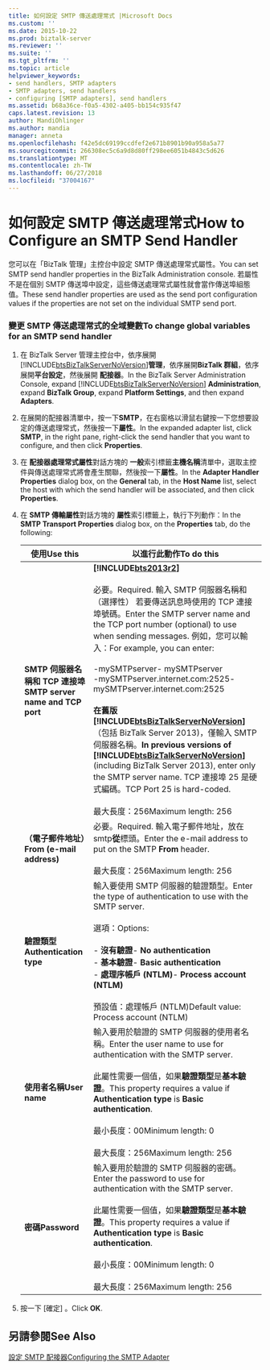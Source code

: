 ```yaml
---
title: 如何設定 SMTP 傳送處理常式 |Microsoft Docs
ms.custom: ''
ms.date: 2015-10-22
ms.prod: biztalk-server
ms.reviewer: ''
ms.suite: ''
ms.tgt_pltfrm: ''
ms.topic: article
helpviewer_keywords:
- send handlers, SMTP adapters
- SMTP adapters, send handlers
- configuring [SMTP adapters], send handlers
ms.assetid: b68a36ce-f0a5-4302-a405-bb154c935f47
caps.latest.revision: 13
author: MandiOhlinger
ms.author: mandia
manager: anneta
ms.openlocfilehash: f42e5dc69199ccdfef2e671b8901b90a958a5a77
ms.sourcegitcommit: 266308ec5c6a9d8d80ff298ee6051b4843c5d626
ms.translationtype: MT
ms.contentlocale: zh-TW
ms.lasthandoff: 06/27/2018
ms.locfileid: "37004167"
---
```

# <a name="how-to-configure-an-smtp-send-handler"></a><span data-ttu-id="af4aa-102">如何設定 SMTP 傳送處理常式</span><span class="sxs-lookup"><span data-stu-id="af4aa-102">How to Configure an SMTP Send Handler</span></span>
<span data-ttu-id="af4aa-103">您可以在「BizTalk 管理」主控台中設定 SMTP 傳送處理常式屬性。</span><span class="sxs-lookup"><span data-stu-id="af4aa-103">You can set SMTP send handler properties in the BizTalk Administration console.</span></span> <span data-ttu-id="af4aa-104">若屬性不是在個別 SMTP 傳送埠中設定，這些傳送處理常式屬性就會當作傳送埠組態值。</span><span class="sxs-lookup"><span data-stu-id="af4aa-104">These send handler properties are used as the send port configuration values if the properties are not set on the individual SMTP send port.</span></span>  

### <a name="to-change-global-variables-for-an-smtp-send-handler"></a><span data-ttu-id="af4aa-105">變更 SMTP 傳送處理常式的全域變數</span><span class="sxs-lookup"><span data-stu-id="af4aa-105">To change global variables for an SMTP send handler</span></span>  

1. <span data-ttu-id="af4aa-106">在 BizTalk Server 管理主控台中，依序展開[!INCLUDE[btsBizTalkServerNoVersion](../includes/btsbiztalkservernoversion-md.md)]**管理**，依序展開**BizTalk 群組**，依序展開**平台設定**，然後展開 **配接器**。</span><span class="sxs-lookup"><span data-stu-id="af4aa-106">In the BizTalk Server Administration Console, expand [!INCLUDE[btsBizTalkServerNoVersion](../includes/btsbiztalkservernoversion-md.md)] **Administration**, expand **BizTalk Group**, expand **Platform Settings**, and then expand **Adapters**.</span></span>  

2. <span data-ttu-id="af4aa-107">在展開的配接器清單中，按一下**SMTP**，在右窗格以滑鼠右鍵按一下您想要設定的傳送處理常式，然後按一下**屬性**。</span><span class="sxs-lookup"><span data-stu-id="af4aa-107">In the expanded adapter list, click **SMTP**, in the right pane, right-click the send handler that you want to configure, and then click **Properties**.</span></span>  

3. <span data-ttu-id="af4aa-108">在 **配接器處理常式屬性**對話方塊的 **一般**索引標籤**主機名稱**清單中，選取主控件與傳送處理常式將會產生關聯，然後按一下**屬性**。</span><span class="sxs-lookup"><span data-stu-id="af4aa-108">In the **Adapter Handler Properties** dialog box, on the **General** tab, in the **Host Name** list, select the host with which the send handler will be associated, and then click **Properties**.</span></span>  

4. <span data-ttu-id="af4aa-109">在  **SMTP 傳輸屬性**對話方塊的 **屬性**索引標籤上，執行下列動作：</span><span class="sxs-lookup"><span data-stu-id="af4aa-109">In the **SMTP Transport Properties** dialog box, on the **Properties** tab, do the following:</span></span>  


   |             <span data-ttu-id="af4aa-110">使用</span><span class="sxs-lookup"><span data-stu-id="af4aa-110">Use this</span></span>              |                                                                                                                                                                                                                                                             <span data-ttu-id="af4aa-111">以進行此動作</span><span class="sxs-lookup"><span data-stu-id="af4aa-111">To do this</span></span>                                                                                                                                                                                                                                                             |
   |-----------------------------------|------------------------------------------------------------------------------------------------------------------------------------------------------------------------------------------------------------------------------------------------------------------------------------------------------------------------------------------------------------------------------------------------------------------------------------------------------------------------------------------------------------------------------------|
   | <span data-ttu-id="af4aa-112">**SMTP 伺服器名稱和 TCP 連接埠**</span><span class="sxs-lookup"><span data-stu-id="af4aa-112">**SMTP server name and TCP port**</span></span> | **[!INCLUDE[bts2013r2](../includes/bts2013r2-md.md)]**<br /><br /> <span data-ttu-id="af4aa-113">必要。</span><span class="sxs-lookup"><span data-stu-id="af4aa-113">Required.</span></span> <span data-ttu-id="af4aa-114">輸入 SMTP 伺服器名稱和 （選擇性） 若要傳送訊息時使用的 TCP 連接埠號碼。</span><span class="sxs-lookup"><span data-stu-id="af4aa-114">Enter the SMTP server  name and the TCP port number (optional) to use when sending messages.</span></span> <span data-ttu-id="af4aa-115">例如，您可以輸入：</span><span class="sxs-lookup"><span data-stu-id="af4aa-115">For example, you can enter:</span></span><br /><br /> <span data-ttu-id="af4aa-116">-mySMTPserver</span><span class="sxs-lookup"><span data-stu-id="af4aa-116">-   mySMTPserver</span></span><br /><span data-ttu-id="af4aa-117">-mySMTPserver.internet.com:2525</span><span class="sxs-lookup"><span data-stu-id="af4aa-117">-   mySMTPserver.internet.com:2525</span></span><br /><br /> <span data-ttu-id="af4aa-118">**在舊版[!INCLUDE[btsBizTalkServerNoVersion](../includes/btsbiztalkservernoversion-md.md)]**  （包括 BizTalk Server 2013)，僅輸入 SMTP 伺服器名稱。</span><span class="sxs-lookup"><span data-stu-id="af4aa-118">**In previous versions of [!INCLUDE[btsBizTalkServerNoVersion](../includes/btsbiztalkservernoversion-md.md)]** (including BizTalk Server 2013), enter only the SMTP server name.</span></span> <span data-ttu-id="af4aa-119">TCP 連接埠 25 是硬式編碼。</span><span class="sxs-lookup"><span data-stu-id="af4aa-119">TCP Port 25 is hard-coded.</span></span><br /><br /> <span data-ttu-id="af4aa-120">最大長度：256</span><span class="sxs-lookup"><span data-stu-id="af4aa-120">Maximum length: 256</span></span> |
   |     <span data-ttu-id="af4aa-121">**（電子郵件地址）**</span><span class="sxs-lookup"><span data-stu-id="af4aa-121">**From (e-mail address)**</span></span>     |                                                                                                                                                                                                               <span data-ttu-id="af4aa-122">必要。</span><span class="sxs-lookup"><span data-stu-id="af4aa-122">Required.</span></span> <span data-ttu-id="af4aa-123">輸入電子郵件地址，放在 smtp**從**標頭。</span><span class="sxs-lookup"><span data-stu-id="af4aa-123">Enter the e-mail address to put on the SMTP **From** header.</span></span><br /><br /> <span data-ttu-id="af4aa-124">最大長度：256</span><span class="sxs-lookup"><span data-stu-id="af4aa-124">Maximum length: 256</span></span>                                                                                                                                                                                                               |
   |      <span data-ttu-id="af4aa-125">**驗證類型**</span><span class="sxs-lookup"><span data-stu-id="af4aa-125">**Authentication type**</span></span>      |                                                                                                                                          <span data-ttu-id="af4aa-126">輸入要使用 SMTP 伺服器的驗證類型。</span><span class="sxs-lookup"><span data-stu-id="af4aa-126">Enter the type of authentication to use with the SMTP server.</span></span><br /><br /> <span data-ttu-id="af4aa-127">選項：</span><span class="sxs-lookup"><span data-stu-id="af4aa-127">Options:</span></span><br /><br /> <span data-ttu-id="af4aa-128">-   **沒有驗證**</span><span class="sxs-lookup"><span data-stu-id="af4aa-128">-   **No authentication**</span></span><br /><span data-ttu-id="af4aa-129">-   **基本驗證**</span><span class="sxs-lookup"><span data-stu-id="af4aa-129">-   **Basic authentication**</span></span><br /><span data-ttu-id="af4aa-130">-   **處理序帳戶 (NTLM)**</span><span class="sxs-lookup"><span data-stu-id="af4aa-130">-   **Process account (NTLM)**</span></span><br /><br /> <span data-ttu-id="af4aa-131">預設值：處理帳戶 (NTLM)</span><span class="sxs-lookup"><span data-stu-id="af4aa-131">Default value: Process account (NTLM)</span></span>                                                                                                                                          |
   |           <span data-ttu-id="af4aa-132">**使用者名稱**</span><span class="sxs-lookup"><span data-stu-id="af4aa-132">**User name**</span></span>           |                                                                                                                                                <span data-ttu-id="af4aa-133">輸入要用於驗證的 SMTP 伺服器的使用者名稱。</span><span class="sxs-lookup"><span data-stu-id="af4aa-133">Enter the user name to use for authentication with the SMTP server.</span></span><br /><br /> <span data-ttu-id="af4aa-134">此屬性需要一個值，如果**驗證類型**是**基本驗證**。</span><span class="sxs-lookup"><span data-stu-id="af4aa-134">This property requires a value if **Authentication type** is **Basic authentication**.</span></span><br /><br /> <span data-ttu-id="af4aa-135">最小長度：00</span><span class="sxs-lookup"><span data-stu-id="af4aa-135">Minimum length: 0</span></span><br /><br /> <span data-ttu-id="af4aa-136">最大長度：256</span><span class="sxs-lookup"><span data-stu-id="af4aa-136">Maximum length: 256</span></span>                                                                                                                                                |
   |           <span data-ttu-id="af4aa-137">**密碼**</span><span class="sxs-lookup"><span data-stu-id="af4aa-137">**Password**</span></span>            |                                                                                                                                                <span data-ttu-id="af4aa-138">輸入要用於驗證的 SMTP 伺服器的密碼。</span><span class="sxs-lookup"><span data-stu-id="af4aa-138">Enter the password to use for authentication with the SMTP server.</span></span><br /><br /> <span data-ttu-id="af4aa-139">此屬性需要一個值，如果**驗證類型**是**基本驗證**。</span><span class="sxs-lookup"><span data-stu-id="af4aa-139">This property requires a value if **Authentication type** is **Basic authentication**.</span></span><br /><br /> <span data-ttu-id="af4aa-140">最小長度：00</span><span class="sxs-lookup"><span data-stu-id="af4aa-140">Minimum length: 0</span></span><br /><br /> <span data-ttu-id="af4aa-141">最大長度：256</span><span class="sxs-lookup"><span data-stu-id="af4aa-141">Maximum length: 256</span></span>                                                                                                                                                 |


5. <span data-ttu-id="af4aa-142">按一下 [確定] 。</span><span class="sxs-lookup"><span data-stu-id="af4aa-142">Click **OK**.</span></span>  

## <a name="see-also"></a><span data-ttu-id="af4aa-143">另請參閱</span><span class="sxs-lookup"><span data-stu-id="af4aa-143">See Also</span></span>  
 [<span data-ttu-id="af4aa-144">設定 SMTP 配接器</span><span class="sxs-lookup"><span data-stu-id="af4aa-144">Configuring the SMTP Adapter</span></span>](../core/configuring-the-smtp-adapter.md)